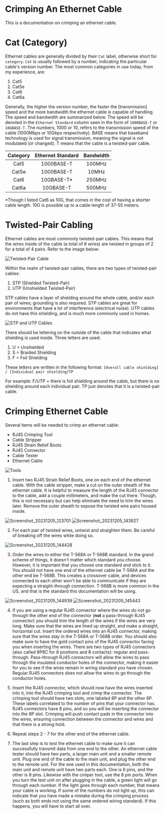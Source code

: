 # Crimping An Ethernet Cable

This is a documentation on crimping an ethernet cable. 

# Cat (Category)
Ethernet cables are generally divided by their `Cat` label, otherwise short for `category`. `Cat` is usually followed by a number, indicating the particular cable's version number. The most common categories in use today, from my experience, are:

1. Cat5
2. Cat5e
3. Cat6
4. Cat6a

Generally, the higher the version number, the faster the [transmission] speed and the more bandwidth the ethernet cable is capable of handling. The speed and bandwidth are summarized below. The speed will be denoted in the `Ethernet Standard` column seen in the form of `1000BASE-T` or `10GBASE-T`. The numbers, 1000 or 10, refers to the transmission speed of the cable (1000Mbps or 10Gbps respectively). BASE means that baseband technology is used for signal transmission, meaning the signal is not modulated (or changed). T means that the cable is a twisted-pair cable. 

| Category      | Ethernet Standard |  Bandwidth |
| :-------------: | :-------------: | :------------: |
| Cat5  | 1000BASE-T  | 100MHz |
| Cat5e  | 1000BASE-T  | 10MHz |
| Cat6  | 10GBASE-T*  | 250MHz |
| Cat6a  | 10GBASE-T  | 500MHz |

*Though I listed Cat6 as 10G, that comes in the cost of having a shorter cable length. 10G is possible up to a cable length of 37-55 meters.

# Twisted-Pair Cabling
Ethernet cables are most commonly twisted-pair cables. This means that the wires inside of the cable (a total of 8 wires) are twisted in groups of 2 for a total of 4 pairs. Refer to the image below:

![Twisted-Pair Cable](https://github.com/johnnyh209/Crimping-An-Ethernet-Cable/assets/33064730/5846d893-8fd1-47ec-8716-64ce2fbf5fce)

Within the realm of twisted-pair cables, there are two types of twisted-pair cables: 

1. STP (Shielded Twisted-Pair)
2. UTP (Unshielded Twisted-Pair)

STP cables have a layer of shielding around the whole cable, and/or each pair of wires; grounding is also required. STP cables are great for environments that have a lot of interference (electrical noise). UTP cables do not have this shielding, and is much more commonly used in homes. 

![STP and UTP Cables](https://github.com/johnnyh209/Crimping-An-Ethernet-Cable/assets/33064730/2a0a0122-f8a5-4faa-a054-51a6c70eaaba)

There should be lettering on the outside of the cable that indicates what shielding is used inside. Three letters are used:

1. U = Unshielded
2. S = Braided Shielding
3. F = Foil Shielding

These letters are written in the following format:
`[Overall cable shielding] / [Individual pair shielding]TP`

For example: F/UTP = there is foil shielding around the cable, but there is no shielding around each individual pair. TP just denotes that it is a twisted-pair cable.

# Crimping Ethernet Cable

Several items will be needed to crimp an ethernet cable:

* RJ45 Crimping Tool
* Cable Stripper
* RJ45 Strain Relief Boots
* RJ45 Connector
* Cable Tester
* Ethernet Cable

![Tools](https://github.com/johnnyh209/Crimping-An-Ethernet-Cable/assets/33064730/d04356ca-beca-4ee2-a140-e869aa33591c)

1. Insert two RJ45 Strain Relief Boots, one on each end of the ethernet cable. With the cable stripper, make a cut on the outer sheath of the ethernet cable. It is helpful to measure the length of the RJ45 connector to the cable, add a couple millimeters, and make the cut there. Though, this is not necessary but can help eliminate the need to trim the wires later. Remove the outer sheath to expose the twisted wire pairs housed inside.

![Screenshot_20231205_123701](https://github.com/johnnyh209/Crimping-An-Ethernet-Cable/assets/33064730/b2f08b23-00b9-4ba8-a680-3cf2d91f1751)
![Screenshot_20231205_143927](https://github.com/johnnyh209/Crimping-An-Ethernet-Cable/assets/33064730/80fbd6a5-18cd-4f29-8146-4fb8dd1749e1)

2. For each pair of twisted wires, untwist and straighten them. Be careful of breaking off the wires while doing so.

![Screenshot_20231205_144428](https://github.com/johnnyh209/Crimping-An-Ethernet-Cable/assets/33064730/cfec4282-b7cf-49d5-8a51-f273c47e66f0)

3. Order the wires to either the T-568A or T-568B standard. In the grand scheme of things, it doesn't matter which standard you choose. However, it is important that you choose one standard and stick to it. You should not have one end of the ethernet cable be T-568A and the other end be T-568B. This creates a crossover cable, and devices connected to each other won't be able to communicate if they are expecting a straight-through connection. T-568B is more common in the US, and that is the standard this documentation will be using.

![Screenshot_20231205_144939](https://github.com/johnnyh209/Crimping-An-Ethernet-Cable/assets/33064730/fb84f727-d8c7-424c-812a-5161ff468b94)
![Screenshot_20231205_145443](https://github.com/johnnyh209/Crimping-An-Ethernet-Cable/assets/33064730/0b292baf-7ba7-44e1-bedd-1ede0c30e87c)

4. If you are using a regular RJ45 connector where the wires do not go through the other end of the connector (**not** a pass-through RJ45 connector) you should trim the length of the wires if the wires are very long. Make sure that the wires are lined up straight, and make a straight, horizontal cut. Insert the ordered wires into an RJ45 connector, making sure that the wires stay in the T-568A or T-568B order. You should also make sure to have the gold contact pins of the RJ45 connector facing you when inserting the wires. There are two types of RJ45 connectors (also called 8P8C for 8 positions and 8 contacts): regular and pass-through. Pass-through RJ45 connectors will allow the wires to pass through the insulated conductor holes of the connector, making it easier for you to see if the wires remain in wiring standard you have chosen. Regular RJ45 connectors does not allow the wires to go through the conductor holes.



5.  Insert the RJ45 connector, which should now have the wires inserted into it, into the RJ45 crimping tool and crimp the connector. The crimping tool should have two slots, one labeled 8P and the other 6P. These labels correlated to the number of pins that your connector has. RJ45 connectors have 8 pins, and so you will be inserting the connector into the 8P slot. Crimping will push contact pads in the connector into the wires, ensuring connection between the connector and wires and that there is a strong hold.

6.  Repeat steps 2 - 7 for the other end of the ethernet cable.

7.  The last step is to test the ethernet cable to make sure it can successfully transmit data from one end to the other. An ethernet cable tester should have two parts, a larger main unit and a smaller remote unit. Plug one end of the cable to the main unit, and plug the other end to the remote unit. For the one used in this documentation, both the main unit and remote unit have two parts each. One is 6 pins, and the other is 8 pins. Likewise with the cimper tool, use the 8 pin ports. When you turn the test unit on after plugging in the cable, a green light will go through each number. If the light goes through each number, that means your cable is working. If some of the numbers do not light up, this can indicate that you have made a mistake during the crimping process (such as both ends not using the same ordered wiring standard). If this happens, you will have to start all over.


